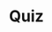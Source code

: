 ---
title: "Quiz"
pass_percentage: 70
type: "test"
questions:
  - id: "q1"
    text: "What annotation tells the Dapr sidecar injector to inject a sidecar container?"
    type: "single-answer"
    marks: 2
    options:
      - id: "a"
        text: "dapr.io/enabled: \"true\""
        is_correct: true
      - id: "b"
        text: "dapr.io/inject: \"true\""
      - id: "c"
        text: "dapr.io/sidecar: \"true\""
      - id: "d"
        text: "dapr.io/activate: \"true\""
  - id: "q2"
    text: "Which Dapr annotations are used in the Node.js application manifest?"
    type: "multiple-answers"
    marks: 2
    options:
      - id: "a"
        text: "dapr.io/app-id"
        is_correct: true
      - id: "b"
        text: "dapr.io/app-port"
        is_correct: true
      - id: "c"
        text: "dapr.io/protocol"
      - id: "d"
        text: "dapr.io/config"
  - id: "q3"
    text: "What pattern adds functionality alongside application containers?"
    type: "short-answer" 
    marks: 2
    correct_answer: "Sidecar" 
---